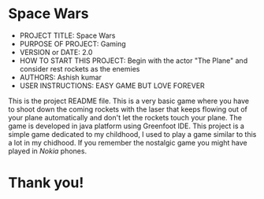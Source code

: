 # Space Wars

- PROJECT TITLE: Space Wars
- PURPOSE OF PROJECT: Gaming
- VERSION or DATE: 2.0
- HOW TO START THIS PROJECT: Begin with the actor "The Plane" and consider rest rockets as the enemies
- AUTHORS: Ashish kumar
- USER INSTRUCTIONS: EASY GAME BUT LOVE FOREVER

This is the project README file. 
This is a very basic game where you have to shoot down the coming rockets with the laser that keeps flowing out of your plane
automatically and don't let the rockets touch your plane. The game is developed in java platform using Greenfoot IDE.
This project is a simple game dedicated to my childhood, I used to play a game similar to this a lot in my chidhood.
If you remember the nostalgic game you might have played in _Nokia_ phones.

# Thank you!
